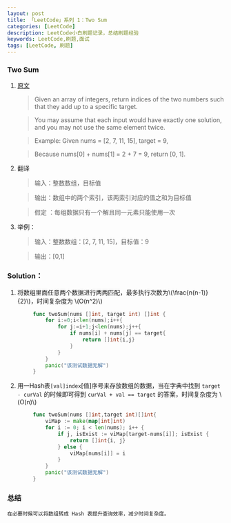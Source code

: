 ```yaml
---
layout: post
title: 「LeetCode」系列 1：Two Sum
categories: [LeetCode]
description: LeetCode小白刷题记录，总结刷题经验
keywords: LeetCode,刷题,面试
tags: [LeetCode, 刷题]
---
```

### Two Sum

1. [原文][href1]

    > Given an array of integers, return indices of the two numbers such that they add up to a specific target.

    > You may assume that each input would have exactly one solution, and you may not use the same element twice.

    > Example:
    Given nums = [2, 7, 11, 15], target = 9,

    > Because nums[0] + nums[1] = 2 + 7 = 9,
    return [0, 1].

1. 翻译

    > 输入：整数数组，目标值

    > 输出：数组中的两个索引，该两索引对应的值之和为目标值

    > 假定 ：每组数据只有一个解且同一元素只能使用一次

1. 举例：

    > 输入：整数数组：[2, 7, 11, 15]，目标值：9

    > 输出：[0,1]

### Solution：
1. 将数组里面任意两个数据进行两两匹配，最多执行次数为\\(\frac{n(n-1)}{2}\\)，时间复杂度为 \\(O(n^2)\\)

   ```go
        func twoSum(nums []int, target int) []int { 
            for i:=0;i<len(nums);i++{
                for j:=i+1;j<len(nums);j++{
                    if nums[i] + nums[j] == target{
                        return []int{i,j}
                    }
                }
            }
            panic("该测试数据无解")
        }
   ```

1. 用一Hash表```[val]index```\[值]序号来存放数组的数据，当在字典中找到 ```target - curVal``` 的时候即可得到 ```curVal + val == target``` 的答案，时间复杂度为 \\(O(n)\\)

   ```go
        func twoSum(nums []int,target int)[]int{
        	viMap := make(map[int]int)
	        for i := 0; i < len(nums); i++ {
                if j, isExist := viMap[target-nums[i]]; isExist {
                    return []int{i, j}
                } else {
                    viMap[nums[i]] = i
                }
	        }
	        panic("该测试数据无解") 
        }
   ```
### 总结
    在必要时候可以将数组转成 Hash 表提升查询效率，减少时间复杂度。

    

[href1]: https://leetcode.com/problems/two-sum/description/